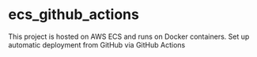 # ecs_github_actions
This project is hosted on AWS ECS and runs on Docker containers. Set up automatic deployment from GitHub via GitHub Actions

